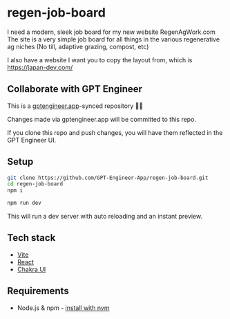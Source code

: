 # regen-job-board

I need a modern, sleek job board for my new website RegenAgWork.com
The site is a very simple job board for all things in the various regenerative ag niches (No till, adaptive grazing, compost, etc)

I also have a website I want you to copy the layout from, which is https://japan-dev.com/

## Collaborate with GPT Engineer

This is a [gptengineer.app](https://gptengineer.app)-synced repository 🌟🤖

Changes made via gptengineer.app will be committed to this repo.

If you clone this repo and push changes, you will have them reflected in the GPT Engineer UI.

## Setup

```sh
git clone https://github.com/GPT-Engineer-App/regen-job-board.git
cd regen-job-board
npm i
```

```sh
npm run dev
```

This will run a dev server with auto reloading and an instant preview.

## Tech stack

- [Vite](https://vitejs.dev/)
- [React](https://react.dev/)
- [Chakra UI](https://chakra-ui.com/)

## Requirements

- Node.js & npm - [install with nvm](https://github.com/nvm-sh/nvm#installing-and-updating)
